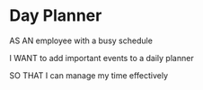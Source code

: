 # Day Planner

AS AN employee with a busy schedule

I WANT to add important events to a daily planner

SO THAT I can manage my time effectively 